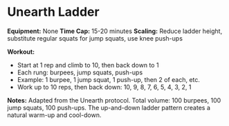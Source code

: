 # Unearth Ladder

**Equipment:** None
**Time Cap:** 15-20 minutes
**Scaling:** Reduce ladder height, substitute regular squats for jump squats, use knee push-ups

**Workout:**
- Start at 1 rep and climb to 10, then back down to 1
- Each rung: burpees, jump squats, push-ups
- Example: 1 burpee, 1 jump squat, 1 push-up, then 2 of each, etc.
- Work up to 10 reps, then back down: 10, 9, 8, 7, 6, 5, 4, 3, 2, 1

**Notes:**
Adapted from the Unearth protocol. Total volume: 100 burpees, 100 jump squats, 100 push-ups. The up-and-down ladder pattern creates a natural warm-up and cool-down.